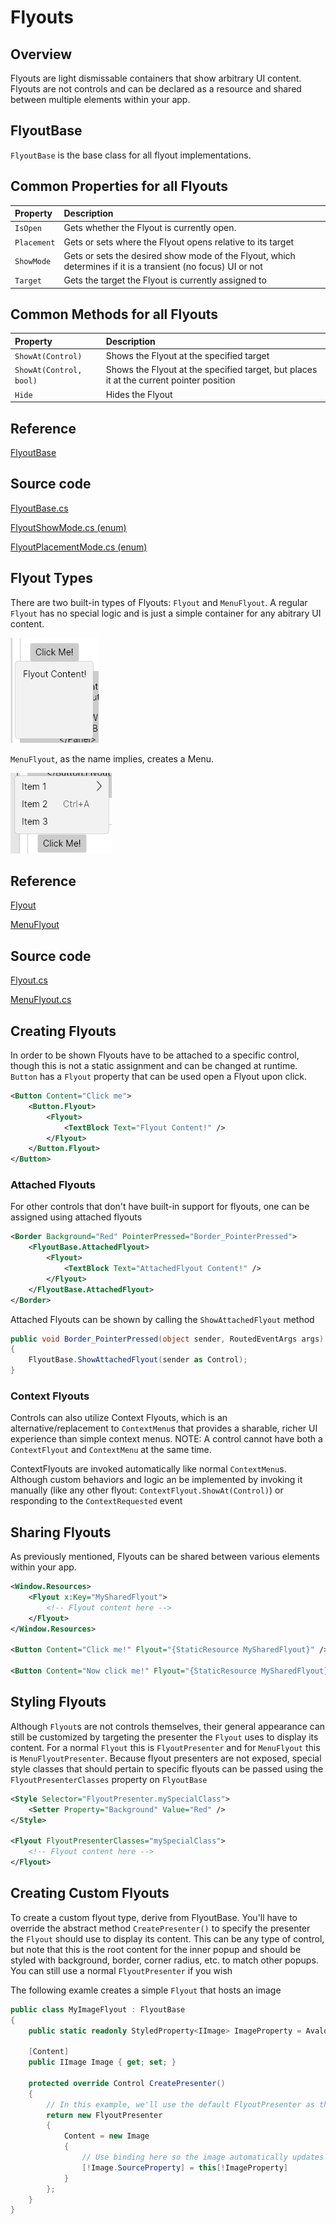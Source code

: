 # Flyouts

## Overview

Flyouts are light dismissable containers that show arbitrary UI content. Flyouts are not controls and can be declared as a resource and shared between multiple elements within your app.


## FlyoutBase

`FlyoutBase` is the base class for all flyout implementations. 

## Common Properties for all Flyouts

| Property | Description |
| :--- | :--- |
| `IsOpen` | Gets whether the Flyout is currently open. |
| `Placement` | Gets or sets where the Flyout opens relative to its target |
| `ShowMode` | Gets or sets the desired show mode of the Flyout, which determines if it is a transient (no focus) UI or not |
| `Target` | Gets the target the Flyout is currently assigned to |

## Common Methods for all Flyouts

| Property | Description |
| :--- | :--- |
| `ShowAt(Control)` | Shows the Flyout at the specified target |
| `ShowAt(Control, bool)` | Shows the Flyout at the specified target, but places it at the current pointer position |
| `Hide` | Hides the Flyout |

## Reference

[FlyoutBase](http://reference.avaloniaui.net/api/Avalonia.Controls/FlyoutBase/)

## Source code

[FlyoutBase.cs](https://github.com/AvaloniaUI/Avalonia/blob/master/src/Avalonia.Controls/Flyouts/FlyoutBase.cs)

[FlyoutShowMode.cs (enum)](https://github.com/AvaloniaUI/Avalonia/blob/master/src/Avalonia.Controls/Flyouts/FlyoutShowMode.cs)

[FlyoutPlacementMode.cs (enum)](https://github.com/AvaloniaUI/Avalonia/blob/master/src/Avalonia.Controls/Flyouts/FlyoutPlacementMode.cs)


## Flyout Types

There are two built-in types of Flyouts: `Flyout` and `MenuFlyout`. A regular `Flyout` has no special logic and is just a simple container for any abitrary UI content. 

![Basic Flyout](<../../.gitbook/assets/flyoutpreview.png>)

`MenuFlyout`, as the name implies, creates a Menu.

![Basic MenuFlyout](<../../.gitbook/assets/menuflyoutpreview.png>)


## Reference

[Flyout](http://reference.avaloniaui.net/api/Avalonia.Controls/Flyout/)

[MenuFlyout](http://reference.avaloniaui.net/api/Avalonia.Controls/MenuFlyout/)

## Source code

[Flyout.cs](https://github.com/AvaloniaUI/Avalonia/blob/master/src/Avalonia.Controls/Flyouts/Flyout.cs)

[MenuFlyout.cs](https://github.com/AvaloniaUI/Avalonia/blob/master/src/Avalonia.Controls/Flyouts/MenuFlyout.cs)


## Creating Flyouts

In order to be shown Flyouts have to be attached to a specific control, though this is not a static assignment and can be changed at runtime. `Button` has a `Flyout` property that can be used open a Flyout upon click.

```Xml
<Button Content="Click me">
    <Button.Flyout>
        <Flyout>
            <TextBlock Text="Flyout Content!" />
        </Flyout>
    </Button.Flyout>
</Button>
```

### Attached Flyouts
For other controls that don't have built-in support for flyouts, one can be assigned using attached flyouts

```Xml
<Border Background="Red" PointerPressed="Border_PointerPressed">
    <FlyoutBase.AttachedFlyout>
        <Flyout>
            <TextBlock Text="AttachedFlyout Content!" />
        </Flyout>
    </FlyoutBase.AttachedFlyout>
</Border>
```

Attached Flyouts can be shown by calling the `ShowAttachedFlyout` method

```C#
public void Border_PointerPressed(object sender, RoutedEventArgs args)
{
    FlyoutBase.ShowAttachedFlyout(sender as Control);
}
```

### Context Flyouts
Controls can also utilize Context Flyouts, which is an alternative/replacement to `ContextMenu`s that provides a sharable, richer UI experience than simple context menus. NOTE: A control cannot have both a `ContextFlyout` and `ContextMenu` at the same time.

ContextFlyouts are invoked automatically like normal `ContextMenu`s. Although custom behaviors and logic an be implemented by invoking it manually (like any other flyout: `ContextFlyout.ShowAt(Control)`) or responding to the `ContextRequested` event


## Sharing Flyouts

As previously mentioned, Flyouts can be shared between various elements within your app.

```Xml
<Window.Resources>
    <Flyout x:Key="MySharedFlyout">
        <!-- Flyout content here -->
    </Flyout>
</Window.Resources>

<Button Content="Click me!" Flyout="{StaticResource MySharedFlyout}" />

<Button Content="Now click me!" Flyout="{StaticResource MySharedFlyout}" />
```


## Styling Flyouts

Although `Flyout`s are not controls themselves, their general appearance can still be customized by targeting the presenter the `Flyout` uses to display its content. For a normal `Flyout` this is `FlyoutPresenter` and for `MenuFlyout` this is `MenuFlyoutPresenter`. Because flyout presenters are not exposed, special style classes that should pertain to specific flyouts can be passed using the `FlyoutPresenterClasses` property on `FlyoutBase`

```Xml
<Style Selector="FlyoutPresenter.mySpecialClass">
    <Setter Property="Background" Value="Red" />
</Style>

<Flyout FlyoutPresenterClasses="mySpecialClass">
    <!-- Flyout content here -->
</Flyout>
```

## Creating Custom Flyouts

To create a custom flyout type, derive from FlyoutBase. You'll have to override the abstract method `CreatePresenter()` to specify the presenter the `Flyout` should use to display its content. This can be any type of control, but note that this is the root content for the inner popup and should be styled with background, border, corner radius, etc. to match other popups. You can still use a normal `FlyoutPresenter` if you wish

The following examle creates a simple `Flyout` that hosts an image

```C#
public class MyImageFlyout : FlyoutBase
{
    public static readonly StyledProperty<IImage> ImageProperty = AvaloniaProperty.Register<MyImageFlyout, IImage>(nameof(Image));

    [Content]
    public IImage Image { get; set; }

    protected override Control CreatePresenter()
    {
        // In this example, we'll use the default FlyoutPresenter as the root content, and add an Image control to show our content
        return new FlyoutPresenter
        {
            Content = new Image
            {
                // Use binding here so the image automatically updates when the property updates
                [!Image.SourceProperty] = this[!ImageProperty]
            }
        };
    }
}
```

